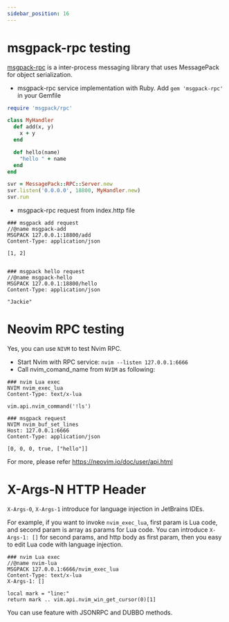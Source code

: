 ```yaml
---
sidebar_position: 16
---
```


# msgpack-rpc testing

[msgpack-rpc](https://github.com/google/tarpc) is a inter-process messaging library that uses MessagePack for object serialization.

* msgpack-rpc service implementation with Ruby. Add `gem 'msgpack-rpc'` in your Gemfile

```ruby
require 'msgpack/rpc'

class MyHandler
  def add(x, y)
    x + y
  end

  def hello(name)
    "hello " + name
  end
end

svr = MessagePack::RPC::Server.new
svr.listen('0.0.0.0', 18800, MyHandler.new)
svr.run
```

* msgpack-rpc request from index.http file

```
### msgpack add request
//@name msgpack-add
MSGPACK 127.0.0.1:18800/add
Content-Type: application/json

[1, 2]


### msgpack hello request
//@name msgpack-hello
MSGPACK 127.0.0.1:18800/hello
Content-Type: application/json

"Jackie"
```

# Neovim RPC testing

Yes, you can use `NIVM` to test Nvim RPC.

* Start Nvim with RPC service:  `nvim --listen 127.0.0.1:6666`
* Call nvim_comand_name from `NVIM` as following:

```
### nvim Lua exec
NVIM nvim_exec_lua
Content-Type: text/x-lua

vim.api.nvim_command('!ls')

### msgpack request
NVIM nvim_buf_set_lines
Host: 127.0.0.1:6666
Content-Type: application/json

[0, 0, 0, true, ["hello"]]
```

For more, please refer https://neovim.io/doc/user/api.html

# X-Args-N HTTP Header

`X-Args-0`, `X-Args-1` introduce for language injection in JetBrains IDEs.

For example, if you want to invoke `nvim_exec_lua`, first param is Lua code, and second param is array as params for Lua code. 
You can introduce `X-Args-1: []` for second params, and http body as first param, then you easy to edit Lua code with language injection. 

```
### nvim Lua exec
//@name nvim-lua
MSGPACK 127.0.0.1:6666/nvim_exec_lua
Content-Type: text/x-lua
X-Args-1: []

local mark = "line:"
return mark .. vim.api.nvim_win_get_cursor(0)[1]
```

You can use feature with JSONRPC and DUBBO methods.
